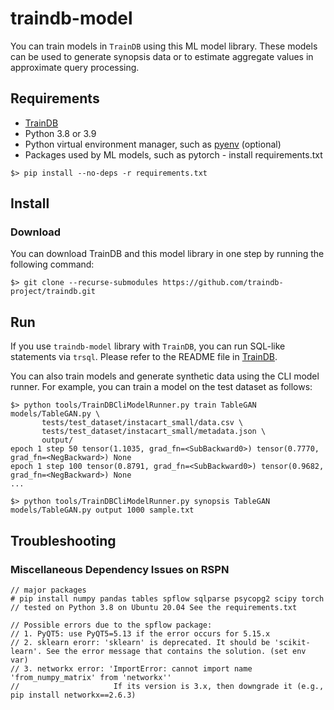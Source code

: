 # traindb-model
You can train models in ```TrainDB``` using this ML model library.
These models can be used to generate synopsis data or to estimate aggregate values in approximate query processing.

## Requirements

* [TrainDB](https://github.com/traindb-project/traindb)
* Python 3.8 or 3.9
* Python virtual environment manager, such as [pyenv](https://github.com/pyenv/pyenv) (optional)
* Packages used by ML models, such as pytorch - install requirements.txt
```
$> pip install --no-deps -r requirements.txt
```

## Install

### Download

You can download TrainDB and this model library in one step by running the following command:
```
$> git clone --recurse-submodules https://github.com/traindb-project/traindb.git
```

## Run

If you use ```traindb-model``` library with ```TrainDB```, you can run SQL-like statements via ```trsql```.
Please refer to the README file in [TrainDB](https://github.com/traindb-project/traindb).

You can also train models and generate synthetic data using the CLI model runner.
For example, you can train a model on the test dataset as follows:
```
$> python tools/TrainDBCliModelRunner.py train TableGAN models/TableGAN.py \
       tests/test_dataset/instacart_small/data.csv \
       tests/test_dataset/instacart_small/metadata.json \
       output/
epoch 1 step 50 tensor(1.1035, grad_fn=<SubBackward0>) tensor(0.7770, grad_fn=<NegBackward>) None
epoch 1 step 100 tensor(0.8791, grad_fn=<SubBackward0>) tensor(0.9682, grad_fn=<NegBackward>) None
...

$> python tools/TrainDBCliModelRunner.py synopsis TableGAN models/TableGAN.py output 1000 sample.txt
```

## Troubleshooting

### Miscellaneous Dependency Issues on RSPN
```
// major packages
# pip install numpy pandas tables spflow sqlparse psycopg2 scipy torch
// tested on Python 3.8 on Ubuntu 20.04 See the requirements.txt

// Possible errors due to the spflow package:
// 1. PyQT5: use PyQT5=5.13 if the error occurs for 5.15.x
// 2. sklearn erorr: 'sklearn' is deprecated. It should be 'scikit-learn'. See the error message that contains the solution. (set env var)
// 3. networkx error: 'ImportError: cannot import name 'from_numpy_matrix' from 'networkx''
//                     If its version is 3.x, then downgrade it (e.g., pip install networkx==2.6.3)
```
